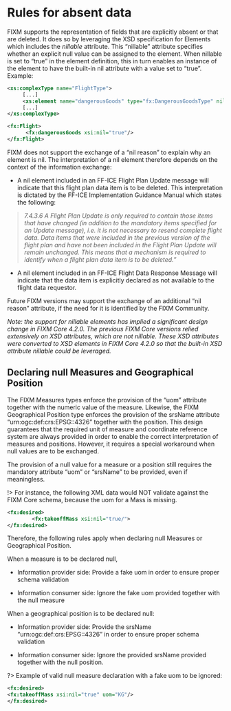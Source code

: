 # Rules for absent data

FIXM supports the representation of fields that are explicitly absent or
that are deleted. It does so by leveraging the XSD specification for
Elements which includes the *nillable* attribute. This “nillable”
attribute specifies whether an explicit null value can be assigned to
the element. When nillable is set to “true” in the element definition,
this in turn enables an instance of the element to have the built-in nil
attribute with a value set to “true”. Example:

```xml
<xs:complexType name="FlightType">
     [...]
     <xs:element name="dangerousGoods" type="fx:DangerousGoodsType" nillable="true" [...]>
     [...]
</xs:complexType>
```

```xml
<fx:Flight>
      <fx:dangerousGoods xsi:nil="true"/>
</fx:Flight>
```

FIXM does not support the exchange of a “nil reason” to explain why an
element is nil. The interpretation of a nil element therefore depends on
the context of the information exchange:

-   A nil element included in an FF-ICE Flight Plan Update message will
    indicate that this flight plan data item is to be deleted. This
    interpretation is dictated by the FF-ICE Implementation Guidance
    Manual which states the following:

> *7.4.3.6 A Flight Plan Update is only required to contain those items
> that have changed (in addition to the mandatory items specified for an
> Update message), i.e. it is not necessary to resend complete flight
> data. Data items that were included in the previous version of the
> flight plan and have not been included in the Flight Plan Update will
> remain unchanged. This means that a mechanism is required to identify
> when a flight plan data item is to be deleted.”*

-   A nil element included in an FF-ICE Flight Data Response Message
    will indicate that the data item is explicitly declared as not
    available to the flight data requestor.

Future FIXM versions may support the exchange of an additional “nil
reason” attribute, if the need for it is identified by the FIXM
Community.

*Note: the support for nillable elements has implied a significant
design change in FIXM Core 4.2.0. The previous FIXM Core versions relied
extensively on XSD attributes, which are not nillable. These XSD
attributes were converted to XSD elements in FIXM Core 4.2.0 so that the
built-in XSD attribute nillable could be leveraged.*

## Declaring null Measures and Geographical Position

The FIXM Measures types enforce the provision of the “uom” attribute
together with the numeric value of the measure. Likewise, the FIXM
Geographical Position type enforces the provision of the srsName
attribute “urn:ogc:def:crs:EPSG::4326” together with the position. This
design guarantees that the required unit of measure and coordinate
reference system are always provided in order to enable the correct
interpretation of measures and positions. However, it requires a special
workaround when null values are to be exchanged.

The provision of a null value for a measure or a position still requires
the mandatory attribute “uom” or “srsName” to be provided, even if
meaningless.

!> For instance, the following XML data would NOT validate
against the FIXM Core schema, because the uom for a Mass is missing.

```xml
<fx:desired>
   		<fx:takeoffMass xsi:nil="true/">
</fx:desired>
```

Therefore, the following rules apply when declaring null Measures or
Geographical Position.

When a measure is to be declared null,

-   Information provider side: Provide a fake uom in order to ensure
    proper schema validation

-   Information consumer side: Ignore the fake uom provided together
    with the null measure

When a geographical position is to be declared null:

-   Information provider side: Provide the srsName
    “urn:ogc:def:crs:EPSG::4326” in order to ensure proper schema
    validation

-   Information consumer side: Ignore the provided srsName provided
    together with the null position.

?> Example of valid null measure declaration with a fake uom to be ignored:

```xml
<fx:desired>
<fx:takeoffMass xsi:nil="true" uom="KG"/>
</fx:desired>

```